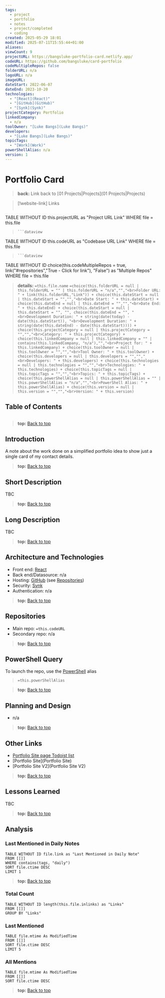 ```yaml
---
tags:
  - project
  - portfolio
  - notes
  - project/completed
  - coding
created: 2025-05-29 18:01
modified: 2025-07-11T15:55:44+01:00
aliases: 
viewCount: 9
projectURL: https://bangsluke-portfolio-card.netlify.app/
codeURL: https://github.com/bangsluke/card-portfolio
codeMultipleRepos: false
folderURL: n/a
logoURL: n/a
imageURL: 
dateStart: 2022-06-07
dateEnd: 2023-10-20
technologies:
  - "[React](React)"
  - "[GitHub](GitHub)"
  - "[Synk](Synk)"
projectCategory: Portfolio
linkedCompany:
  - n/a
toolOwner: "[Luke Bangs](Luke Bangs)"
developers:
  - "[Luke Bangs](Luke Bangs)"
topicTags:
  - "[Work](Work)"
powerShellAlias: n/a
version: 1
---
```

# Portfolio Card

> **back:** Link back to [01 Projects|Projects](01 Projects|Projects)

>[!website-link] Links
> ```dataview
TABLE WITHOUT ID this.projectURL as "Project URL Link"
WHERE file = this.file
>```
>```dataview
TABLE WITHOUT ID this.codeURL as "Codebase URL Link"
WHERE file = this.file
>```
>```dataview
TABLE WITHOUT ID choice(this.codeMultipleRepos = true, link("#repositories","True - Click for link"), "False") as "Multiple Repos"
WHERE file = this.file

> **details:** `=this.file.name`
>`=choice(this.folderURL = null | this.folderURL = "" | this.folderURL = "n/a","","<br>Folder URL: " + link(this.folderURL,"Link")) + choice(this.dateStart = null | this.dateStart = "","","<br>Date Start: " + this.dateStart) + choice(this.dateEnd = null | this.dateEnd = "","","<br>Date End: " + this.dateEnd) + choice(this.dateStart = null | this.dateStart = "", "", choice(this.dateEnd = "", "<br>Development Duration: " + string(date(today) - date(this.dateStart)), "<br>Development Duration: " + string(date(this.dateEnd) - date(this.dateStart)))) + choice(this.projectCategory = null | this.projectCategory = "","","<br>Category: " + this.projectCategory) + choice(this.linkedCompany = null | this.linkedCompany = "" | contains(this.linkedCompany, "n/a"),"","<br>Project for: " + this.linkedCompany) + choice(this.toolOwner = null | this.toolOwner = "","","<br>Tool Owner: " + this.toolOwner) + choice(this.developers = null | this.developers = "","","<br>Developers: " + this.developers) + choice(this.technologies = null | this.technologies = "","","<br>Technologies: " + this.technologies) + choice(this.topicTags = null | this.topicTags = "","","<br>Topics: " + this.topicTags) + choice(this.powerShellAlias = null | this.powerShellAlias = "" | this.powerShellAlias = "n/a","","<br>PowerShell Alias: " + this.powerShellAlias) + choice(this.version = null | this.version = "","","<br>Version: " + this.version)`

## Table of Contents

```table-of-contents
```

> **top:** [Back to top](#Table%20of%20Contents)

## Introduction

A note about the work done on a simplified portfolio idea to show just a single card of my contact details.

> **top:** [Back to top](#Table%20of%20Contents)

## Short Description

TBC

> **top:** [Back to top](#Table%20of%20Contents)

## Long Description

TBC

> **top:** [Back to top](#Table%20of%20Contents)

## Architecture and Technologies

- Front end: [React](React)
- Back end/Datasource: n/a
- Hosting: [GitHub](GitHub) (see [Repositories](#repositories))
- Security: [Synk](Synk)
- Authentication: n/a

> **top:** [Back to top](#Table%20of%20Contents)

## Repositories

- Main repo: `=this.codeURL`
- Secondary repo: n/a

> **top:** [Back to top](#Table%20of%20Contents)

## PowerShell Query

To launch the repo, use the [PowerShell](PowerShell) alias 

> `=this.powerShellAlias`

> **top:** [Back to top](#Table%20of%20Contents)

## Planning and Design

- n/a

> **top:** [Back to top](#Table%20of%20Contents)

## Other Links

- [Portfolio Site page Todoist list](https://todoist.com/showTask?id=5773759872&sync_id=6506087454)
- [Portfolio Site](Portfolio Site)
- [Portfolio Site V2](Portfolio Site V2)

> **top:** [Back to top](#Table%20of%20Contents)

## Lessons Learned

TBC

> **top:** [Back to top](#Table%20of%20Contents)

## Analysis

### Last Mentioned in Daily Notes

```dataview
TABLE WITHOUT ID file.link as "Last Mentioned in Daily Note"
FROM [[]]
WHERE contains(tags, "daily")
SORT file.ctime DESC
LIMIT 1
```

> **top:** [Back to top](#Table%20of%20Contents)

### Total Count

```dataview
TABLE WITHOUT ID length(this.file.inlinks) as "Links"
FROM [[]]
GROUP BY "Links"
```

### Last Mentioned

```dataview
TABLE file.mtime As ModifiedTime
FROM [[]]
SORT file.ctime DESC
LIMIT 5
```

### All Mentions

```dataview
TABLE file.mtime As ModifiedTime
FROM [[]]
SORT file.ctime DESC
```

> **top:** [Back to top](#Table%20of%20Contents)